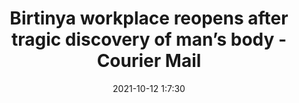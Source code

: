 ---
"title": "Birtinya workplace reopens after tragic discovery of man’s body - Courier Mail"
"date": "2021-10-12 1:7:30"
"feed_name": "GOOGLENEWSCONSTRUCTION"
"feed_website": "https://news.google.com/search?q=construction%2Bincident&hl=en-US&gl=US&ceid=US:en"
"feed_rss": "https://news.google.com/rss/search?q=construction%2Bincident&hl=en-US&gl=US&ceid=US:en"
"link": "https://www.couriermail.com.au/news/queensland/sunshine-coast/birtinya-island-death-man-in-his-30s-found-dead-at-major-residential-construction-site/news-story/70e64219fb4f806a4985af4a1b893f61"
"source": "{'href': 'https://www.couriermail.com.au', 'title': 'Courier Mail'}"
"file": "_posts/2021-1-1-d2d4c33595fcfaf652caea07a76ea0ed3751842e.md"
"accident": "0"
"drilling": "0"
"dead": "0"
"injured": "0"
"arrested": "0"
"place": "unknown place"
"where": "unknown site"
"causes": "unknown"
"place_uri": "unknown place"
---